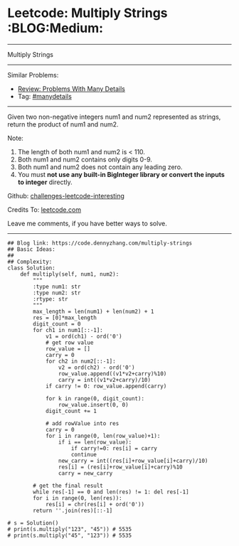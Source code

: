 # Leetcode: Multiply Strings     :BLOG:Medium:


---

Multiply Strings  

---

Similar Problems:  
-   [Review: Problems With Many Details](https://code.dennyzhang.com/review-manydetails)
-   Tag: [#manydetails](https://code.dennyzhang.com/tag/manydetails)

---

Given two non-negative integers num1 and num2 represented as strings, return the product of num1 and num2.  

Note:  

1.  The length of both num1 and num2 is < 110.
2.  Both num1 and num2 contains only digits 0-9.
3.  Both num1 and num2 does not contain any leading zero.
4.  You must **not use any built-in BigInteger library or convert the inputs to integer** directly.

Github: [challenges-leetcode-interesting](https://github.com/DennyZhang/challenges-leetcode-interesting/tree/master/multiply-strings)  

Credits To: [leetcode.com](https://leetcode.com/problems/multiply-strings/description/)  

Leave me comments, if you have better ways to solve.  

---

    ## Blog link: https://code.dennyzhang.com/multiply-strings
    ## Basic Ideas:
    ##
    ## Complexity:
    class Solution:
        def multiply(self, num1, num2):
            """
            :type num1: str
            :type num2: str
            :rtype: str
            """
            max_length = len(num1) + len(num2) + 1
            res = [0]*max_length
            digit_count = 0
            for ch1 in num1[::-1]:
                v1 = ord(ch1) - ord('0')
                # get row value
                row_value = []
                carry = 0
                for ch2 in num2[::-1]:
                    v2 = ord(ch2) - ord('0')
                    row_value.append((v1*v2+carry)%10)
                    carry = int((v1*v2+carry)/10)
                if carry != 0: row_value.append(carry)
    
                for k in range(0, digit_count):
                    row_value.insert(0, 0)
                digit_count += 1
    
                # add rowValue into res
                carry = 0
                for i in range(0, len(row_value)+1):
                    if i == len(row_value):
                        if carry!=0: res[i] = carry
                        continue
                    new_carry = int((res[i]+row_value[i]+carry)/10)
                    res[i] = (res[i]+row_value[i]+carry)%10
                    carry = new_carry
    
            # get the final result
            while res[-1] == 0 and len(res) != 1: del res[-1]
            for i in range(0, len(res)):
                res[i] = chr(res[i] + ord('0'))
            return ''.join(res)[::-1]
    
    # s = Solution()
    # print(s.multiply("123", "45")) # 5535
    # print(s.multiply("45", "123")) # 5535